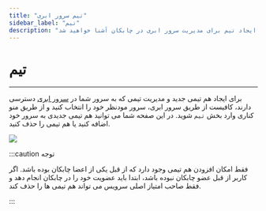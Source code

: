 ```yaml
---
title: "تیم سرور ابری"
sidebar_label: "تیم"
description: "در این بخش با نحوه ایجاد تیم برای مدیریت سرور ابری در چابکان آشنا خواهید شد"
---
```


# تیم
---

برای ایجاد هم تیمی جدید و مدیریت تیمی که به سرور شما در [سرور ابری](https://chabokan.net/products/cloudserver/) دسترسی دارند، کافیست از طریق سرور ابری، سرور مودنظر خود را انتخاب کنید و از طریق منو کناری وارد بخش `تیم` شوید. در این صفحه شما می توانید هم تیمی جدیدی به سرور خود اضافه کنید یا هم تیمی را حذف کنید.

![](https://s1.chabokan.net/docs/images/cloud-server-team.png)

:::caution توجه

فقط امکان افزودن هم تیمی وجود دارد که از قبل یکی از اعضا چابکان بوده باشد. اگر کاربر از قبل عضو چابکان نبوده باشد، ابتدا باید عضویت خود را در چابکان انجام دهد و فقط صاحب امتیاز اصلی سرویس می تواند هم تیمی ها را حذف کند.

:::
